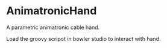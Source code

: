 # AnimatronicHand
A parametric animatronic cable hand.

Load the groovy scripot in bowler studio to interact with hand. 
